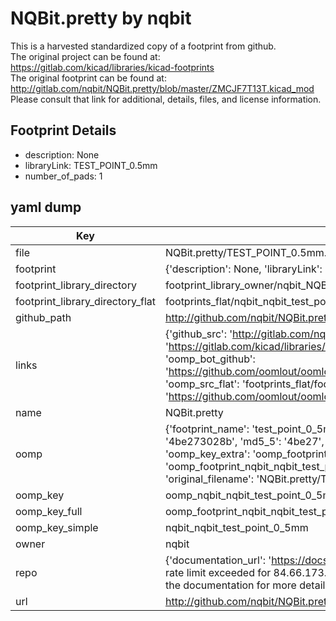 # NQBit.pretty by nqbit  
This is a harvested standardized copy of a footprint from github.  
The original project can be found at:  
https://gitlab.com/kicad/libraries/kicad-footprints  
The original footprint can be found at:
http://gitlab.com/nqbit/NQBit.pretty/blob/master/ZMCJF7T13T.kicad_mod
Please consult that link for additional, details, files, and license information.  
## Footprint Details
* description: None  
* libraryLink: TEST_POINT_0.5mm  
* number_of_pads: 1  
## yaml dump  
| Key | Value |  
| --- | --- |  
| file | NQBit.pretty/TEST_POINT_0.5mm.kicad_mod |  
| footprint | {'description': None, 'libraryLink': 'TEST_POINT_0.5mm', 'number_of_pads': 1} |  
| footprint_library_directory | footprint_library_owner/nqbit_NQBit.pretty |  
| footprint_library_directory_flat | footprints_flat/nqbit_nqbit_test_point_0_5mm/working |  
| github_path | http://github.com/nqbit/NQBit.pretty/blob/master/TEST_POINT_0.5mm.kicad_mod |  
| links | {'github_src': 'http://gitlab.com/nqbit/NQBit.pretty/blob/master/ZMCJF7T13T.kicad_mod', 'github_src_repo': 'https://gitlab.com/kicad/libraries/kicad-footprints', 'oomp_bot': 'footprints/nqbit_nqbit_test_point_0_5mm/working', 'oomp_bot_github': 'https://github.com/oomlout/oomlout_oomp_footprint_bot/tree/main/footprints/nqbit_nqbit_test_point_0_5mm/working', 'oomp_src_flat': 'footprints_flat/footprints_flat/nqbit_nqbit_test_point_0_5mm/working', 'oomp_src_flat_github': 'https://github.com/oomlout/oomlout_oomp_footprint_src/tree/main/footprints_flat/nqbit_nqbit_test_point_0_5mm/working'} |  
| name | NQBit.pretty |  
| oomp | {'footprint_name': 'test_point_0_5mm', 'library_name': 'nqbit', 'md5': '4be273028b275bc65ba52c97b0cd25f4', 'md5_10': '4be273028b', 'md5_5': '4be27', 'md5_6': '4be273', 'oomp_key': 'oomp_nqbit_nqbit_test_point_0_5mm', 'oomp_key_extra': 'oomp_footprint_nqbit_nqbit_test_point_0_5mm', 'oomp_key_full': 'oomp_footprint_nqbit_nqbit_test_point_0_5mm_4be273', 'oomp_key_simple': 'nqbit_nqbit_test_point_0_5mm', 'original_filename': 'NQBit.pretty/TEST_POINT_0.5mm.kicad_mod', 'owner_name': 'nqbit'} |  
| oomp_key | oomp_nqbit_nqbit_test_point_0_5mm |  
| oomp_key_full | oomp_footprint_nqbit_nqbit_test_point_0_5mm |  
| oomp_key_simple | nqbit_nqbit_test_point_0_5mm |  
| owner | nqbit |  
| repo | {'documentation_url': 'https://docs.github.com/rest/overview/resources-in-the-rest-api#rate-limiting', 'message': "API rate limit exceeded for 84.66.173.59. (But here's the good news: Authenticated requests get a higher rate limit. Check out the documentation for more details.)"} |  
| url | http://github.com/nqbit/NQBit.pretty |  

